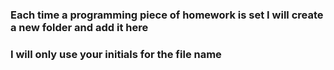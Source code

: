 ### Each time a programming piece of homework is set I will create a new folder and add it here
### I will only use your initials for the file name
